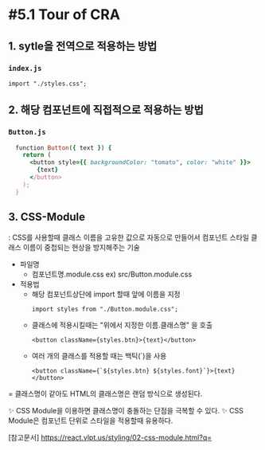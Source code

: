 # #5.1 Tour of CRA

## 1. sytle을 전역으로 적용하는 방법

### `index.js`

```
import "./styles.css";
```

## 2. 해당 컴포넌트에 직접적으로 적용하는 방법

### `Button.js`

```ruby
  function Button({ text }) {
    return (
      <button style={{ backgroundColor: "tomato", color: "white" }}>
        {text}
      </button>
    );
  }
```

## 3. CSS-Module

: CSS를 사용할때 클래스 이름을 고유한 값으로 자동으로 만들어서 컴포넌트 스타일 클래스 이름이 중첩되는 현상을 방지해주는 기술

- 파일명
  - 컴포넌트명.module.css
    ex) src/Button.module.css
- 적용법
  - 해당 컴포넌트상단에 import 할때 앞에 이름을 지정
    ```
    import styles from "./Button.module.css";
    ```
  - 클래스에 적용시킬때는 "위에서 지정한 이름.클래스명" 을 호출
    ```
    <button className={styles.btn}>{text}</button>
    ```
  - 여러 개의 클래스를 적용할 때는 백틱(`)을 사용
    ```
    <button className={`${styles.btn} ${styles.font}`}>{text}</button>
    ```

= 클래스명이 같아도 HTML의 클래스명은 랜덤 방식으로 생성된다.

✨ CSS Module을 이용하면 클래스명이 충돌하는 단점을 극복할 수 있다.
✨ CSS Module은 컴포넌트 단위로 스타일을 적용할때 유용하다.

[참고문서] <https://react.vlpt.us/styling/02-css-module.html?q=>

